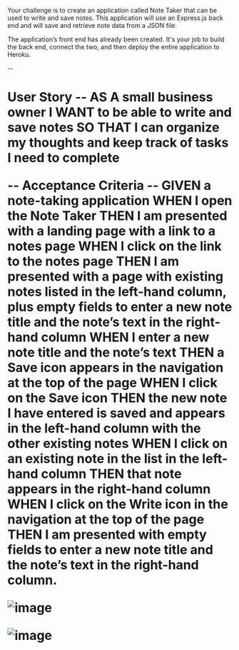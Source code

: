 Your challenge is to create an application called Note Taker that can be used to write and save notes. This application will use an Express.js back end and will save and retrieve note data from a JSON file.

The application’s front end has already been created. It's your job to build the back end, connect the two, and then deploy the entire application to Heroku.

-- <h1> **User Story** --
AS A small business owner
I WANT to be able to write and save notes
SO THAT I can organize my thoughts and keep track of tasks I need to complete

-- **Acceptance Criteria** --
GIVEN a note-taking application
WHEN I open the Note Taker
THEN I am presented with a landing page with a link to a notes page
WHEN I click on the link to the notes page
THEN I am presented with a page with existing notes listed in the left-hand column, plus empty fields to enter a new note title and the note’s text in the right-hand column
WHEN I enter a new note title and the note’s text
THEN a Save icon appears in the navigation at the top of the page
WHEN I click on the Save icon
THEN the new note I have entered is saved and appears in the left-hand column with the other existing notes
WHEN I click on an existing note in the list in the left-hand column
THEN that note appears in the right-hand column
WHEN I click on the Write icon in the navigation at the top of the page
THEN I am presented with empty fields to enter a new note title and the note’s text in the right-hand column.

![image](https://user-images.githubusercontent.com/88356270/139733803-af9ce1b2-80b2-4d1c-8d28-213c9909d98d.png)

![image](https://user-images.githubusercontent.com/88356270/139733903-6836ac7c-7191-44fa-a7be-a908fbc6659c.png)
